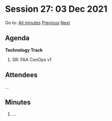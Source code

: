# Session 27: 03 Dec 2021

Go to: [All minutes](../../index.md) [Previous](../11/30.md) [Next](05.md)

## Agenda

**Technology Track**

1. SR: FAA ConOps v1

## Attendees

...

## Minutes

1. ...
